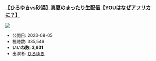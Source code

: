 ### [【ひろゆきvs砂漠】真夏のまったり生配信【YOUはなぜアフリカに？】](https://www.youtube.com/watch?v=cavQIeQEPAc)
[![](https://img.youtube.com/vi/cavQIeQEPAc/sddefault.jpg)](https://www.youtube.com/watch?v=cavQIeQEPAc)
-   公開日: 2023-08-05
-   視聴数: 335,546
-   **いいね数: 3,631**
-   出演者: [ひろゆき](/rehacq_fan/people/ひろゆき "wikilink")
